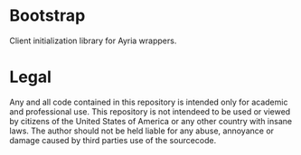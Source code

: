 # Bootstrap
Client initialization library for Ayria wrappers.

# Legal
Any and all code contained in this repository is intended only for academic and professional use. This repository is not intendeed to be used or viewed by citizens of the United States of America or any other country with insane laws. The author should not be held liable for any abuse, annoyance or damage caused by third parties use of the sourcecode.
